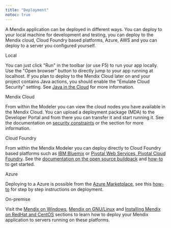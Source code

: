 ```yaml
---
title: "Deployment"
notoc: true
---
```


A Mendix application can be deployed in different ways. You can deploy to your local machine for development and testing, you can deploy to the Mendix cloud, Cloud Foundry based platforms, Azure, AWS and you can deploy to a server you configured yourself.

Local

You can just click "Run" in the toolbar (or use F5) to run your app locally. Use the "Open browser" button to directly jump to your app running at localhost. If you plan to deploy to the Mendix Cloud later on and your project contains Java actions, you should enable the "Emulate Cloud Security" setting. See [Java in the Cloud](/deployment/mendixcloud/java-in-the-cloud) for more information.

Mendix Cloud

From within the Modeler you can view the cloud nodes you have available in the Mendix Cloud. You can upload a deployment package (MDA) to the Developer Portal and from there you can transfer it and start running it. See the documentation on [security constraints](/deployment/mendixcloud/security-constraints-in-the-mendix-cloud) or the section for more information.

Cloud Foundry

From within the Mendix Modeler you can deploy directly to Cloud Foundry based platforms such as [IBM Bluemix](/deployment/cloud-foundry/deploy-a-mendix-app-to-ibm-bluemix) or [Pivotal Web Services, Pivotal Cloud Foundry](/deployment/cloud-foundry/deploy-a-mendix-app-to-pivotal). See the [documentation on the open source buildpack](https://github.com/mendix/cf-mendix-buildpack) and [how-to](/deployment/cloud-foundry/deploy-a-mendix-app-to-cloud-foundry) to get started. 

Azure

Deploying to a Azure is possible from the [Azure Marketplace](https://azure.microsoft.com/en-us/marketplace/partners/mendix/mendix-pro/), see this [how-to](/deployment/mendixcloud/how-to-deploy-a-mendix-app-on-azure) for step by step instructions on deployment.

On-premise

Visit the [Mendix on Windows](/deployment/on-premises/deploy-mendix-on-microsoft-windows), [Mendix on GNU/Linux](/deployment/on-premises/installing-mendix-on-debian-gnu-linux) and [Installing Mendix on RedHat and CentOS](/deployment/on-premises/installing-mendix-on-redhat-and-centos) sections to learn how to deploy your Mendix application to servers running on these platforms.
